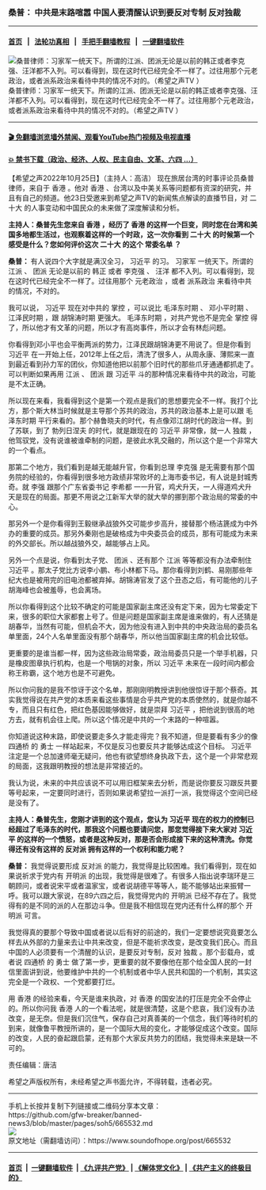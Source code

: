 ### 桑普： 中共是末路喧嚣 中国人要清醒认识到要反对专制 反对独裁
------------------------

#### [首页](https://github.com/gfw-breaker/banned-news3/blob/master/README.md) &nbsp;&nbsp;|&nbsp;&nbsp; [法轮功真相](https://github.com/begood0513/basic/blob/master/README.md)  &nbsp;&nbsp;|&nbsp;&nbsp; [手把手翻墙教程](https://github.com/gfw-breaker/guides/wiki)  &nbsp;&nbsp;|&nbsp;&nbsp; [一键翻墙软件](https://github.com/gfw-breaker/nogfw/blob/master/README.md)  



<div><img alt="桑普律师：习家军一统天下。所谓的江派、团派无论是以前的韩正或者李克强、汪洋都不入列。可以看得到，现在这时代已经完全不一样了。过往用那个元老政治，或者派系政治来看待中共的情况不对的。（希望之声TV ）" src="https://img.soundofhope.org/2022-10/1666748698164.jpg"/>
<br/><figcaption class="caption">
 桑普律师：习家军一统天下。所谓的江派、团派无论是以前的韩正或者李克强、汪洋都不入列。可以看得到，现在这时代已经完全不一样了。过往用那个元老政治，或者派系政治来看待中共的情况不对的。（希望之声TV ）
</figcaption></div><hr/>

#### [ 🎬  免翻墙浏览墙外禁闻、观看YouTube热门视频及电视直播](https://github.com/gfw-breaker/HelloWorld)

#### [ 💥  禁书下载（政治、经济、人权、民主自由、文革、六四 ...）](https://github.com/gfw-breaker/books/blob/master/README.md)

<div><div class="Content__Wrapper sc-1bvya0-0 elmmKw">
 <div id="post_place_1">
 </div>
 <p class="meta-top">
  <span class="meta">
   【希望之声2022年10月25日】（主持人：高洁）
  </span>
  现在旅居台湾的时事评论员桑普律师，来自于
  <ok href="/term/1043">
   香港
  </ok>
  。他对
  <ok href="/term/1043">
   香港
  </ok>
  、台湾以及中美关系等问题都有资深的研究，并且有自己的频道。他23日受邀来到希望之声TV的新闻焦点解读的直播节目，对
  <ok href="/term/294559">
   二十大
  </ok>
  的人事变动和中国民众的未来做了深度解读和分析。
 </p>
 <p>
  <strong>
   主持人：桑普先生您来自
   <ok href="/term/1043">
    香港
   </ok>
   ，经历了
   <ok href="/term/1043">
    香港
   </ok>
   的这样一个巨变，同时您在台湾和美国多地都生活过，也观察着这样的一个时政，这一次你看到
   <ok href="/term/294559">
    二十大
   </ok>
   的时候第一个感受是什么？您如何评价这次
   <ok href="/term/294559">
    二十大
   </ok>
   的这个
   <ok href="/term/63085">
    常委名单
   </ok>
   ？
  </strong>
 </p>
 <p>
  <strong>
   桑普：
  </strong>
  有人说四个大字就是满汉全习，
  <ok href="/term/1063">
   习近平
  </ok>
  的习。
  <ok href="/term/1342">
   习家军
  </ok>
  一统天下。所谓的
  <ok href="/term/1255">
   江派
  </ok>
  、
  <ok href="/term/49829">
   团派
  </ok>
  无论是以前的
  <ok href="/term/3303">
   韩正
  </ok>
  或者
  <ok href="/term/1429">
   李克强
  </ok>
  、
  <ok href="/term/12507">
   汪洋
  </ok>
  都不入列。可以看得到，现在这时代已经完全不一样了。过往用那个
  <ok href="/term/799524">
   元老政治
  </ok>
  ，或者
  <ok href="/term/799527">
   派系政治
  </ok>
  来看待中共的情况，不对的。
 </p>
 <p>
  我可以说，
  <ok href="/term/1063">
   习近平
  </ok>
  现在对中共的
  <ok href="/term/515894">
   掌控
  </ok>
  ，可以说比
  <ok href="/term/799530">
   毛泽东时期
  </ok>
  、
  <ok href="/term/799533">
   邓小平时期
  </ok>
  、
  <ok href="/term/13664">
   江泽民时期
  </ok>
  ，跟
  <ok href="/term/799536">
   胡锦涛时期
  </ok>
  更强大。
  <ok href="/term/799530">
   毛泽东时期
  </ok>
  ，对共产党也不是完全
  <ok href="/term/515894">
   掌控
  </ok>
  得了，所以他才有文革的问题，所以才有高岗事件，所以才会有林彪问题。
 </p>
 <p>
  你看得到邓小平也会平衡两派的势力，江泽民跟胡锦涛更不用说了。但是你看到
  <ok href="/term/1063">
   习近平
  </ok>
  在一开始上任，2012年上任之后，清洗了很多人，从周永康、薄熙来一直到最近看到孙力军的团伙，你知道他把以前那个旧时代的那些爪牙通通都抓走了。可以判断如果再用
  <ok href="/term/1255">
   江派
  </ok>
  、
  <ok href="/term/49829">
   团派
  </ok>
  跟
  <ok href="/term/1063">
   习近平
  </ok>
  斗的那种情况来看待中共的政治，可能是不太正确。
 </p>
 <p>
  所以现在来看，我看得到这个是第一个观点是我们的思想要完全不一样。我打个比方，那个斯大林当时候就是主导那个苏共的政治，苏共的政治基本上是可以跟
  <ok href="/term/799530">
   毛泽东时期
  </ok>
  平行来看的。那个赫鲁晓夫的时代，有点像邓江胡时代的政治一样。到了苏联，到了
  <ok href="/term/172601">
   勃列日涅夫
  </ok>
  的时代，就是跟现在的
  <ok href="/term/1063">
   习近平
  </ok>
  非常像，就一人
  <ok href="/term/8696">
   独裁
  </ok>
  ，他驾驭党，没有说谁被谁牵制的问题，是彼此水乳交融的，所以这个是一个非常大的一个看点。
 </p>
 <p>
  那第二个地方，我们看到是越无能越升官，你看到总理
  <ok href="/term/1429">
   李克强
  </ok>
  是无需要有那个国务院的经验的，你看得到很多地方政绩非常败坏的上海市委书记，有人说是封城秀奇。就
  <ok href="/term/14244">
   李强
  </ok>
  跟那个广东省委书记
  <ok href="/term/799539">
   李希都
  </ok>
  一一升官，鸡犬升天，一人得道鸡犬升天是现在的局面。那更不用说之江新军大举的就大举的挪到那个政治局的常委的中心。
 </p>
 <p>
  那另外一个是你看得到王毅继承战狼外交可能步步高升，接替那个杨洁篪成为中外办的重要的成员。那另外秦刚也是破格成为中央委员会的成员，那有可能成为未来的外交部长。所以越战狼外交，越能够占上风。
 </p>
 <p>
  另外一个点是说，你看到太子党、
  <ok href="/term/49829">
   团派
  </ok>
  、还有那个
  <ok href="/term/1255">
   江派
  </ok>
  等等都没有办法牵制住
  <ok href="/term/1063">
   习近平
  </ok>
  。那太子党比方说李小鹏、布小林都下马。那你看得到刘鹤、易刚那些年纪大也是被用完的旧电池都被弃掉。胡锦涛官发了这个丑态之后，有可能他的儿子胡海峰也会被羞辱，也会离场。
 </p>
 <p>
  所以你看得到这个比较不确定的可能是国家副主席还没有定下来，因为七常委定下来，很多的职位大家都套上号了。但是问题是国家副主席是谁来做的，有人还猜是胡春华，当然有可能，但机会不大，因为他没有进入到中共的中央政治局的委员名单里面，24个人名单里面没有那个胡春华，所以他当国家副主席的机会比较低。
 </p>
 <p>
  更重要的是谁当都一样，因为这些政治局常委，政治局委员只是一个举手机器，只是橡皮图章执行机构，也是一个甩锅的对象，所以
  <ok href="/term/1063">
   习近平
  </ok>
  未来在一段时间内都会称王称霸，这个地方也是不可避免。
 </p>
 <p>
  所以你问我的是我不惊讶于这个名单，那刚刚明教授讲到他很惊讶于那个蔡奇。其实我觉得说在共产党的本质来看这些事情是合乎共产党的本质使然的，就是你越不专，而且只有红色，把红色基因能够做好，就是崇拜
  <ok href="/term/1063">
   习近平
  </ok>
  ，把他说到很高的地方去，就有机会往上爬。所以这个情况是中共的一个末路的一种喧嚣。
 </p>
 <p>
  你知道说这种末路，即使说要走多久才能走得完？我不知道，但是要看有多少的像
  <ok href="/term/795162">
   四通桥
  </ok>
  的
  <ok href="/term/52250">
   勇士
  </ok>
  一样站起来，不仅是反习也要反共才能够达成这个目标。
  <ok href="/term/1063">
   习近平
  </ok>
  注定是一个总加速师毫无疑问，他也有欲望想终身执政下去，这个是一个非常悲观的局面，这我跟明教授的想法是非常接近的。
 </p>
 <p>
  我认为说，未来的中共应该说不可以用旧框架来去分析，而是说你要反习跟反共要等号起来，一定要同时进行，否则如果说希望拉一派打一派，我觉得这个空间已经是没有了。
 </p>
 <p>
  <strong>
   主持人：桑普先生，您刚才讲到的这个观点，您认为
   <ok href="/term/1063">
    习近平
   </ok>
   现在的权力的控制已经超过了毛泽东的时代，那我这个问题也要请问您，那您觉得接下来大家对
   <ok href="/term/1063">
    习近平
   </ok>
   的这样的一个愤怒，或者是这种反对，那是否会形成接下来的这种清洗。你觉得还有没有这样的
   <ok href="/term/13341">
    反对派
   </ok>
   拥有这样的一个权利和能力呢？
  </strong>
 </p>
 <p>
  <strong>
   桑普：
  </strong>
  我觉得说要形成
  <ok href="/term/13341">
   反对派
  </ok>
  的能力，我觉得是比较困难。我们看得到，现在如果说祈求于党内有
  <ok href="/term/279163">
   开明派
  </ok>
  的出现，我觉得是很难了。有很多人指出说李瑞环是三朝顾问，或者说宋平或者温家宝，或者说胡德平等等人，能不能够站出来振臂一呼。我可以跟大家说，在89六四之后，我觉得党内的
  <ok href="/term/279163">
   开明派
  </ok>
  已经不存在了。我觉得有的是不同的派的人在那边斗争。但是我不相信现在党内还有什么样的那个
  <ok href="/term/279163">
   开明派
  </ok>
  可言。
 </p>
 <p>
  我觉得真的要那个导致中国或者说以后有好的前途的，我们一定要想说究竟要怎么样去从外部的力量来去让中共来改变，但是不能祈求改变，是改变我们民心。而且中国的人必须要有一个清醒的认识，是要反对专制，反对
  <ok href="/term/8696">
   独裁
  </ok>
  。那个彭载舟，或者说
  <ok href="/term/795162">
   四通桥
  </ok>
  的
  <ok href="/term/52250">
   勇士
  </ok>
  做了第一步，更重要的就不要像他在那个给全国人民的一封信里面讲到说，他要维护中共的一个机制或者中华人民共和国的一个机制，其实这完全是一个政权、一个党都要打烂。
 </p>
 <p>
  用
  <ok href="/term/1043">
   香港
  </ok>
  的经验来看，今天是谁来执政，对
  <ok href="/term/1043">
   香港
  </ok>
  的国安法的打压是完全不会停止的。所以你问我
  <ok href="/term/1043">
   香港
  </ok>
  人的一个看法呢，就是很清楚，这是个悲哀，我们没有办法改变，是无奈。但是我们沉住气，保存自己对真善美的一个信念，我们等待时机的到来，就像鲁平教授所讲的，是一个国际大局的变化，才能够促成这个改变。国际的改变，人民的奋起跟启蒙，还有那个大家反共势力的团结，我觉得未来是缺一不可的。
 </p>
 <p class="meta-btm">
  责任编辑：唐洁
 </p>
 <p class="meta-btm">
  希望之声版权所有，未经希望之声书面允许，不得转载，违者必究。
 </p>
</div>
</div>
<hr/>
手机上长按并复制下列链接或二维码分享本文章：<br/>
https://github.com/gfw-breaker/banned-news3/blob/master/pages/soh5/665532.md <br/>
<a href='https://github.com/gfw-breaker/banned-news3/blob/master/pages/soh5/665532.md'><img src='https://github.com/gfw-breaker/banned-news3/blob/master/pages/soh5/665532.md.png'/></a> <br/>
原文地址（需翻墙访问）：https://www.soundofhope.org/post/665532


------------------------
#### [首页](https://github.com/gfw-breaker/banned-news3/blob/master/README.md) &nbsp;|&nbsp; [一键翻墙软件](https://github.com/gfw-breaker/nogfw/blob/master/README.md) &nbsp;| [《九评共产党》](https://github.com/gfw-breaker/9ping.md/blob/master/README.md#九评之一评共产党是什么) | [《解体党文化》](https://github.com/gfw-breaker/jtdwh.md/blob/master/README.md) | [《共产主义的终极目的》](https://github.com/gfw-breaker/gczydzjmd.md/blob/master/README.md)


<img src='http://gfw-breaker.win/banned-news3/pages/soh5/665532.md' width='0px' height='0px'/>